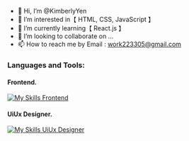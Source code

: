 - 👋 Hi, I’m @KimberlyYen
- 👀 I’m interested in【 HTML, CSS, JavaScript 】
- 🌱 I’m currently learning【 React.js 】
- 💞️ I’m looking to collaborate on ...
- 📫 How to reach me by Email : work223305@gmail.com

<h3 align="left">Languages and Tools:</h3>


<h4>Frontend. </h4>  

[![My Skills Frontend](https://skillicons.dev/icons?i=js,html,css,tailwind,bootstrap,git,github,vscode,vite&theme=light)](https://skillicons.dev)

<h4>UiUx Designer. </h4>  

[![My Skills UiUx Designer](https://skillicons.dev/icons?i=figma,xd,ps,ai&theme=light)](https://skillicons.dev)


<!---
KimberlyYen/KimberlyYen is a ✨ special ✨ repository because its `README.md` (this file) appears on your GitHub profile.
You can click the Preview link to take a look at your changes.
--->
